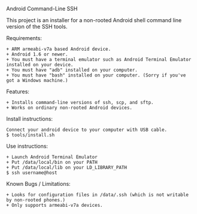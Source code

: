 Android Command-Line SSH

This project is an installer for a non-rooted Android shell command line version of the SSH tools.

Requirements:

    + ARM armeabi-v7a based Android device.
    + Android 1.6 or newer.
    + You must have a terminal emulator such as Android Terminal Emulator installed on your device.
    + You must have "adb" installed on your computer.
    + You must have "bash" installed on your computer. (Sorry if you've got a Windows machine.)

Features:

    + Installs command-line versions of ssh, scp, and sftp.
    + Works on ordinary non-rooted Android devices.

Install instructions:

    Connect your android device to your computer with USB cable.
    $ tools/install.sh

Use instructions:

    + Launch Android Terminal Emulator
    + Put /data/local/bin on your PATH
    + Put /data/local/lib on your LD_LIBRARY_PATH
    $ ssh username@host

Known Bugs / Limitations:

    + Looks for configuration files in /data/.ssh (which is not writable by non-rooted phones.)
    + Only supports armeabi-v7a devices.
